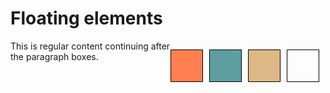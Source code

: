 <!DOCTYPE html>
<html>
<head>
<meta charset="utf-8">
<title>Floating Elements</title>
<style>

div {
	background-color: #00ffff;	
}
p {
	width: 50px;
	height: 50px;
	border: 1px solid black;
	float: right;
	margin-right: 10px;
}

#p1 {
	background-color: #A52A2A;
	float: right;
}
#p2 {
	background-color: #DEB887;
}
#p3 {
	background-color: #5F9EA0;
	clear: left;
}
#p4 {
	background-color: #FF7F50;
}
section {
	clear: left;
}

</style>
</head>
<body>
<h1>Floating elements</h1>

<div>
	<p id="p1"></p>
	<p id="p2"></p>
	<p id="p3"></p>
	<p id="p4"></p>
<section>This is regular content continuing after the paragraph boxes.</section>
</div>

</body>
</html>
